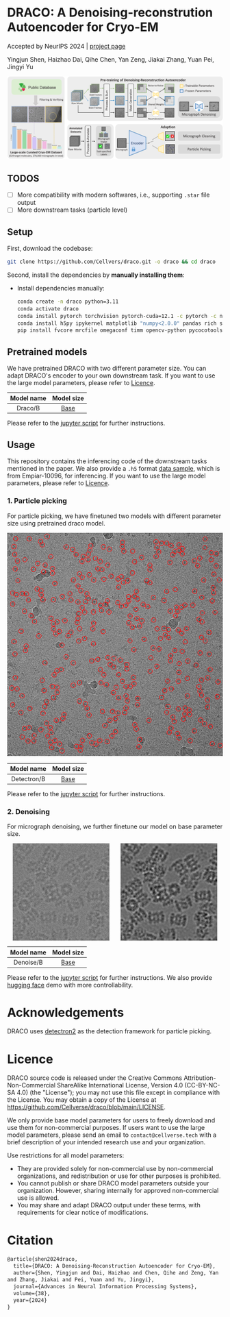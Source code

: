 # DRACO: A Denoising-reconstrution Autoencoder for Cryo-EM

Accepted by NeurIPS 2024 | [project page](https://duskngai.github.io/draco/)

Yingjun Shen, Haizhao Dai, Qihe Chen, Yan Zeng, Jiakai Zhang, Yuan Pei, Jingyi Yu

<p align="center">
  <img src="assets/teaser.png", width=800>
</p>

## TODOS
- [ ] More compatibility with modern softwares, i.e., supporting `.star` file output
- [ ] More downstream tasks (particle level)

## Setup

First, download the codebase:

```bash
git clone https://github.com/Cellvers/draco.git -o draco && cd draco
```

Second, install the dependencies by **manually installing them**:
- Install dependencies manually:
    ```bash
    conda create -n draco python=3.11
    conda activate draco
    conda install pytorch torchvision pytorch-cuda=12.1 -c pytorch -c nvidia
    conda install h5py ipykernel matplotlib "numpy<2.0.0" pandas rich scipy
    pip install fvcore mrcfile omegaconf timm opencv-python pycocotools
    ```

## Pretrained models
We have pretrained DRACO with two different parameter size. You can adapt DRACO's encoder to your own downstream task. If you want to use the large model parameters, please refer to [Licence](#licence).

<div class="center">

|      Model name      | Model size | 
| :---------------: | :------: | 
| Draco/B |    [Base](https://drive.google.com/file/d/1fPhu5q8W859ZTWTsWJ7vyFnFoONQIFEx/view?usp=drive_link)    |

</div>

Please refer to the [jupyter script](notebook/draco_pretrain.ipynb) for further instructions.

## Usage

This repository contains the inferencing code of the downstream tasks mentioned in the paper. We also provide a `.h5` format [data sample](https://drive.google.com/file/d/1yYkDjSGfXY6UYTDULOCYmJSEYtCHAngr/view?usp=drive_link), which is from Empiar-10096, for inferencing. If you want to use the large model parameters, please refer to [Licence](#licence).

### 1. Particle picking
For particle picking, we have finetuned two models with different parameter size using pretrained draco model.

<p align="center">
  <img src="assets/particle.png", width=800>
</p>

<div class="center">

|      Model name      | Model size | 
| :---------------: | :------: | 
| Detectron/B |    [Base](https://drive.google.com/file/d/1ii-XvIZqGc7dWcVadFl2b6kySRzQ4Wer/view?usp=drive_link)    |

</div>

Please refer to the [jupyter script](notebook/draco_detectron.ipynb) for further instructions.

### 2. Denoising
For micrograph denoising, we further finetune our model on base parameter size.

<div style="display: flex; justify-content: space-around;">
    <img src="assets/orig.png" title="original micrograph" width="45%">
    <img src="assets/denoised.png" title="denoised micrograph" width="45%">
</div>

|      Model name      | Model size | 
| :---------------: | :------: | 
| Denoise/B |    [Base](https://drive.google.com/file/d/1z6DunE6skfKNODC6vOJ_48QXHRBzBPyK/view?usp=drive_link)    | 

Please refer to the [jupyter script](notebook/draco_denoise.ipynb) for further instructions. We also provide [hugging face](https://huggingface.co/spaces/cellverse/draco) demo with more controllability.

# Acknowledgements
DRACO uses [detectron2](https://github.com/facebookresearch/detectron2) as the detection framework for particle picking.

# Licence

DRACO source code is released under the Creative Commons Attribution-Non-Commercial ShareAlike International License, Version 4.0 (CC-BY-NC-SA 4.0) (the "License"); you may not use this file except in compliance with the License. You may obtain a copy of the License at https://github.com/Cellverse/draco/blob/main/LICENSE.

We only provide base model parameters for users to freely download and use them for non-commercial purposes. If users want to use the large model parameters, please send an email to `contact@cellverse.tech` with a brief description of your intended research use and your organization.

Use restrictions for all model parameters: 
* They are provided solely for non-commercial use by non-commercial organizations, and redistribution or use for other purposes is prohibited. 
* You cannot publish or share DRACO model parameters outside your organization. However, sharing internally for approved non-commercial use is allowed. 
* You may share and adapt DRACO output under these terms, with requirements for clear notice of modifications.

# Citation

```
@article{shen2024draco,
  title={DRACO: A Denoising-Reconstruction Autoencoder for Cryo-EM},
  author={Shen, Yingjun and Dai, Haizhao and Chen, Qihe and Zeng, Yan and Zhang, Jiakai and Pei, Yuan and Yu, Jingyi},
  journal={Advances in Neural Information Processing Systems},
  volume={38},
  year={2024}
}
```
